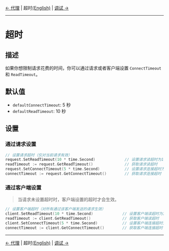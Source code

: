 [← 代理](4-Proxy-CN.md) | 超时[(English)](5-Timeout-EN.md) | [调试 →](6-Debug-CN.md)
***

# 超时

## 描述
如果你想限制请求花费的时间，你可以通过请求或者客户端设置 `ConnectTimeout` 和 `ReadTimeout`。

## 默认值
- `defaultConnectTimeout`: 5 秒
- `defaultReadTimeout`: 10 秒

## 设置
### 通过请求设置
```go
// 设置请求超时（仅对当前请求有效）
request.SetReadTimeout(10 * time.Second)             // 设置请求读超时为10秒
readTimeout := request.GetReadTimeout()              // 获取请求读超时
request.SetConnectTimeout(5 * time.Second)           // 设置请求连接超时为5秒
connectTimeout := request.GetConnectTimeout()        // 获取请求连接超时
```

### 通过客户端设置
> 当请求未设置超时时，客户端设置的超时才会生效。

```go
// 设置客户端超时（对所有通过该客户端发送的请求生效）
client.SetReadTimeout(10 * time.Second)             // 设置客户端读超时为10秒
readTimeout := client.GetReadTimeout()              // 获取客户端读超时
client.SetConnectTimeout(5 * time.Second)           // 设置客户端连接超时为5秒
connectTimeout := client.GetConnectTimeout()        // 获取客户端连接超时
```

***
[← 代理](4-Proxy-CN.md) | 超时[(English)](5-Timeout-EN.md) | [调试 →](6-Debug-CN.md)
